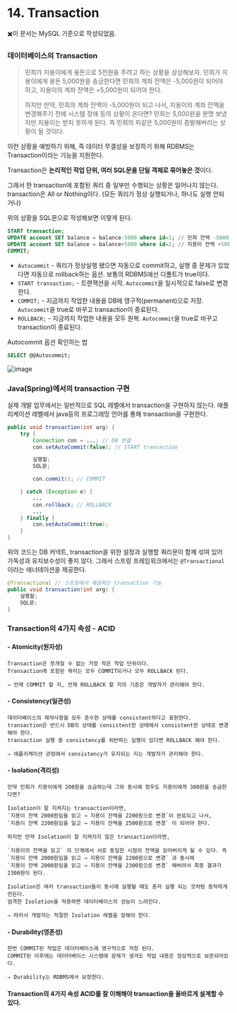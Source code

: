 # 14. Transaction

✖️이 문서는 MySQL 기준으로 작성되었음.

### 데이터베이스의 Transaction

>민희가 지용이에게 용돈으로 5천원을 주려고 하는 상황을 상상해보자.
>민희가 지용이에게 용돈 5,000원을 송금한다면 민희의 계좌 잔액은 -5,000원이 되어야 하고, 지용이의 계좌 잔액은 +5,000원이 되어야 한다. 
>
>하지만 만약, 민희의 계좌 잔액이 -5,000원이 되고 나서, 지용이의 계좌 잔액을 변경해주기 전에 시스템 장애 등의 상황이 온다면? 민희는 5,000원을 분명 보냈지만 지용이는 받지 못하게 된다. 즉 민희의 피같은 5,000원이 증발해버리는 상황이 될 것이다. 

이런 상황을 예방하기 위해, 즉 데이터 무결성을 보장하기 위해 RDBMS는 Transaction이라는 기능을 지원한다. 

Transaction은 **논리적인 작업 단위, 여러 SQL문을 단일 객체로 묶어놓은 것**이다.

그래서 한 transaction에 포함된 쿼리 중 일부만 수행되는 상황은 일어나지 않는다. transaction은  All or Nothing이다. (모든 쿼리가 정상 실행되거나, 하나도 실행 안되거나)

위의 상황을 SQL문으로 작성해보면 이렇게 된다.

```sql
START transaction;
UPDATE account SET balance = balance-5000 where id=1; // 민희 잔액 -5000
UPDATE account SET balance = balance+5000 where id=2; // 지용이 잔액 +5000
COMMIT;
```

- `Autocommit` - 쿼리가 정상실행 됐으면 자동으로 commit하고, 실행 중 문제가 있었다면 자동으로 rollback하는 옵션. 보통의 RDBMS에선 디폴트가 true이다.
- `START transaction;` - 트랜잭션을 시작. `Autocommit`을 일시적으로 false로 변경한다.
- `COMMIT;` - 지금까지 작업한 내용을 DB에 영구적(permanent)으로 저장. `Autocommit`을 true로 바꾸고 transaction이 종료된다.
- `ROLLBACK;` - 지금까지 작업한 내용을 모두 원복. `Autocommit`을 true로 바꾸고 transaction이 종료된다.

Autocommit 옵션 확인하는 법

```sql
SELECT @@Autocommit;
```
![image](https://github.com/Minnie5382/cs-study-db/assets/97179789/70f51767-9102-4b84-9792-ad9fc7469e89)

### Java(Spring)에서의 transaction 구현

실제 개발 업무에서는 일반적으로 SQL 레벨에서 transaction을 구현하지 않는다. 애플리케이션 레벨에서 java등의 프로그래밍 언어를 통해 transaction을 구현한다.

```java
public void transaction(int arg) {
    try {
        Connection con = ...; // DB 연결
        con.setAutoCommit(false); // START transaction

        실행할;
        SQL문;

        con.commit(); // COMMIT

    } catch (Exception e) {
        ...
        con.rollback; // ROLLBACK
        ...
    } finally {
        con.setAutoCommit(true);
    }
}
```

위의 코드는 DB 커넥트, transaction을 위한 설정과 실행할 쿼리문이 함께 섞여 있어 가독성과 유지보수성이 좋지 않다. 그래서 스프링 프레임워크에서는 `@Transactional` 이라는 애너테이션을 제공한다.

```java
@Transactional // 스프링에서 제공하는 transaction 기능
public void transaction(int arg) {
    실행할;
    SQL문;
}
```

### Transaction의 4가지 속성 - ACID

#### - Atomicity(원자성)
    
    Transaction은 쪼개질 수 없는 가장 작은 작업 단위이다. 
    Transaction에 포함된 쿼리는 모두 COMMIT되거나 모두 ROLLBACK 된다.  
    
    ⇒ 언제 COMMIT 할 지, 언제 ROLLBACK 할 지의 기준은 개발자가 관리해야 한다.
    
#### - Consistency(일관성)
    
    데이터베이스의 제약사항을 모두 준수한 상태를 consistent하다고 표현한다.
    transaction은 반드시 DB의 상태를 consistent한 상태에서 consistent한 상태로 변경해야 한다.
    transaction 실행 중 consistency를 위반하는 실행이 있다면 ROLLBACK 해야 한다.
    
    ⇒ 애플리케이션 관점에서 consistency가 유지되는 지는 개발자가 관리해야 한다.
    

#### - Isolation(격리성)
    
    만약 민희가 지용이에게 200원을 송금하는데 그와 동시에 정우도 지용이에게 300원을 송금한다면?
    
    Isolation이 잘 지켜지는 transaction이라면,
    `지용이 잔액 2000원임을 읽고 → 지용이 잔액을 2200원으로 변경`이 완료되고 나서, 
    `지용이 잔액 2200원임을 일고 → 지용이 잔액을 2500원으로 변경` 이 되어야 한다. 
    
    하지만 만약 Isolation이 잘 지켜지지 않은 transaction이라면,
    
    `지용이의 잔액을 읽고` 의 단계에서 서로 동일한 시점의 잔액을 읽어버리게 될 수 있다. 즉
    `지용이 잔액 2000원임을 읽고 → 지용이 잔액을 2200원으로 변경` 과 동시에 
    `지용이 잔액 2000원임을 읽고 → 지용이 잔액을 2300원으로 변경` 해버려서 최종 결과가 2300원이 된다.
    
    Isolation은 여러 transaction들이 동시에 실행될 때도 혼자 실행 되는 것처럼 동작하게 만든다.
    엄격한 Isolation을 적용하면 데이터베이스의 성능이 느려진다. 
    
    ⇒ 따라서 개발자는 적절한 Isolation 레벨을 정해야 한다.
    

#### - Durability(영존성)
    
    한번 COMMIT된 작업은 데이터베이스에 영구적으로 저장 된다.
    COMMIT된 이후에는 데이터베이스 시스템에 문제가 생겨도 작업 내용은 정상적으로 보존되어있다.
    
    ⇒ Durability는 RDBMS에서 보장한다.
    

#### Transaction의 4가지 속성 ACID를 잘 이해해야 transaction을 올바르게 설계할 수 있다.
